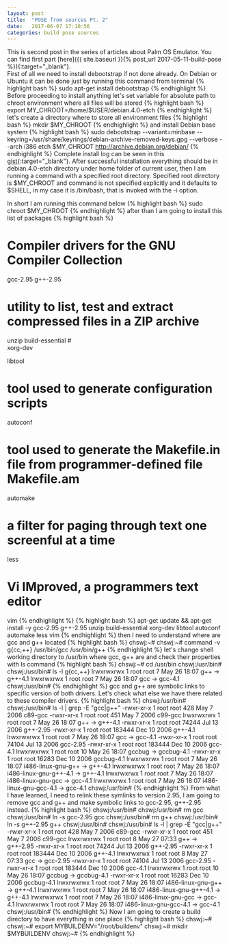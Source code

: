 ```yaml
---
layout: post
title:  "POSE from sources Pt. 2"
date:   2017-06-07 17:10:56
categories: build pose sources
---
```


This is second post in the series of articles about Palm OS Emulator. You can find first part [here]({{ site.baseurl }}{% post_url 2017-05-11-build-pose %}){:target="_blank"}.  
First of all we need to install debootstrap if not done already. On Debian or Ubuntu it can be done just by running this command from terminal {% highlight bash %}
sudo apt-get install debootstrap
{% endhighlight %}
Before proceeding to install anything let's set variable for absolute path to chroot environment where all files will be stored {% highlight bash %}
export MY_CHROOT=/home/$USER/debian.4.0-etch
{% endhighlight %}
let's create a directory where to store all environment files
{% highlight bash %}
mkdir $MY_CHROOT
{% endhighlight %}
and install Debian base system
{% highlight bash %}
sudo debootstrap --variant=minbase --keyring=/usr/share/keyrings/debian-archive-removed-keys.gpg --verbose --arch i386 etch $MY_CHROOT http://archive.debian.org/debian/
{% endhighlight %}
Complete install log can be seen in this [gist](https://gist.github.com/handheldbreadcrumbs/af702fabc6f0c4407b059648faa2e5ee#file-debian-base-install-log){:target="_blank"}. After successful installation everything should be in debian.4.0-etch directory under home folder of current user, then I am running a command with a specified root directory. Specified root directory is $MY_CHROOT and command is not specified explicitly and it defaults to $SHELL, in my case it is /bin/bash, that is invoked with the -i option.
 
In short I am running this command below
{% highlight bash %}
sudo chroot $MY_CHROOT
{% endhighlight %}
after than I am going to install this list of packages
{% highlight bash %}
# Compiler drivers for the GNU Compiler Collection 
gcc-2.95 
g++-2.95 
# utility to list, test and extract compressed files in a ZIP archive
unzip
build-essential #  
xorg-dev
    
libtool
# tool used to generate configuration scripts
autoconf
# tool used to generate the Makefile.in file from programmer-defined file Makefile.am
automake
# a filter for paging through text one screenful at a time
less
# Vi IMproved, a programmers text editor
vim
{% endhighlight %}
{% highlight bash %}
apt-get update && apt-get install -y gcc-2.95 g++-2.95 unzip build-essential xorg-dev libtool autoconf automake less vim
{% endhighlight %}
then I need to understand where are gcc and g++ located
{% highlight bash %}
chswj:~#
chswj:~# command -v g{cc,++}
/usr/bin/gcc
/usr/bin/g++
{% endhighlight %}
let's change shell working directory to /usr/bin where gcc, g++ are and check their properties with ls command
{% highlight bash %}
chswj:~# cd /usr/bin
chswj:/usr/bin#
chswj:/usr/bin# ls -l g{cc,++}
lrwxrwxrwx 1 root root 7 May 26 18:07 g++ -> g++-4.1
lrwxrwxrwx 1 root root 7 May 26 18:07 gcc -> gcc-4.1
chswj:/usr/bin#
{% endhighlight %}
gcc and g++ are symbolic links to specific version of both drivers. Let's check what else we have there related to these compiler drivers.
{% highlight bash %}
chswj:/usr/bin#
chswj:/usr/bin# ls -l | grep -E "gcc|g\+\+"
-rwxr-xr-x  1 root root       428 May  7  2006 c89-gcc
-rwxr-xr-x  1 root root       451 May  7  2006 c99-gcc
lrwxrwxrwx  1 root root         7 May 26 18:07 g++ -> g++-4.1
-rwxr-xr-x  1 root root     74244 Jul 13  2006 g++-2.95
-rwxr-xr-x  1 root root    183444 Dec 10  2006 g++-4.1
lrwxrwxrwx  1 root root         7 May 26 18:07 gcc -> gcc-4.1
-rwxr-xr-x  1 root root     74104 Jul 13  2006 gcc-2.95
-rwxr-xr-x  1 root root    183444 Dec 10  2006 gcc-4.1
lrwxrwxrwx  1 root root        10 May 26 18:07 gccbug -> gccbug-4.1
-rwxr-xr-x  1 root root     16283 Dec 10  2006 gccbug-4.1
lrwxrwxrwx  1 root root         7 May 26 18:07 i486-linux-gnu-g++ -> g++-4.1
lrwxrwxrwx  1 root root         7 May 26 18:07 i486-linux-gnu-g++-4.1 -> g++-4.1
lrwxrwxrwx  1 root root         7 May 26 18:07 i486-linux-gnu-gcc -> gcc-4.1
lrwxrwxrwx  1 root root         7 May 26 18:07 i486-linux-gnu-gcc-4.1 -> gcc-4.1
chswj:/usr/bin#
{% endhighlight %}
From what I have learned, I need to relink these symlinks to version 2.95, I am going to remove gcc and g++ and make symbolic links to gcc-2.95, g++-2.95 instead.
{% highlight bash %}
chswj:/usr/bin#
chswj:/usr/bin# rm gcc
chswj:/usr/bin# ln -s gcc-2.95 gcc
chswj:/usr/bin# rm g++
chswj:/usr/bin# ln -s g++-2.95 g++
chswj:/usr/bin#
chswj:/usr/bin# ls -l | grep -E "gcc|g\+\+"
-rwxr-xr-x  1 root root       428 May  7  2006 c89-gcc
-rwxr-xr-x  1 root root       451 May  7  2006 c99-gcc
lrwxrwxrwx  1 root root         8 May 27 07:33 g++ -> g++-2.95
-rwxr-xr-x  1 root root     74244 Jul 13  2006 g++-2.95
-rwxr-xr-x  1 root root    183444 Dec 10  2006 g++-4.1
lrwxrwxrwx  1 root root         8 May 27 07:33 gcc -> gcc-2.95
-rwxr-xr-x  1 root root     74104 Jul 13  2006 gcc-2.95
-rwxr-xr-x  1 root root    183444 Dec 10  2006 gcc-4.1
lrwxrwxrwx  1 root root        10 May 26 18:07 gccbug -> gccbug-4.1
-rwxr-xr-x  1 root root     16283 Dec 10  2006 gccbug-4.1
lrwxrwxrwx  1 root root         7 May 26 18:07 i486-linux-gnu-g++ -> g++-4.1
lrwxrwxrwx  1 root root         7 May 26 18:07 i486-linux-gnu-g++-4.1 -> g++-4.1
lrwxrwxrwx  1 root root         7 May 26 18:07 i486-linux-gnu-gcc -> gcc-4.1
lrwxrwxrwx  1 root root         7 May 26 18:07 i486-linux-gnu-gcc-4.1 -> gcc-4.1
chswj:/usr/bin#
{% endhighlight %}
Now I am going to create a build directory to have everything in one place
{% highlight bash %}
chswj:~#
chswj:~# export MYBUILDENV="/root/buildenv"
chswj:~# mkdir $MYBUILDENV
chswj:~#
{% endhighlight %}

